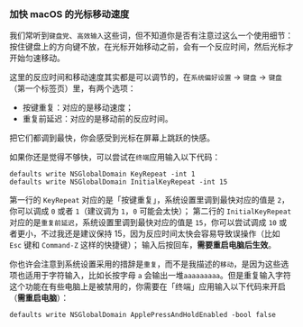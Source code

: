 ### 加快 macOS 的光标移动速度

我们常听到`键盘党`、`高效输入`这些词，但不知道你是否有注意过这么一个使用细节：按住键盘上的方向键不放，在光标开始移动之前，会有一个反应时间，然后光标才开始匀速移动。

这里的反应时间和移动速度其实都是可以调节的，在`系统偏好设置` -> `键盘` -> `键盘`（第一个标签页）里，有两个选项：

* 按键重复：对应的是移动速度；
* 重复前延迟：对应的是移动前的反应时间。

把它们都调到最快，你会感受到光标在屏幕上跳跃的快感。

如果你还是觉得不够快，可以尝试在`终端`应用输入以下代码：


```
defaults write NSGlobalDomain KeyRepeat -int 1
defaults write NSGlobalDomain InitialKeyRepeat -int 15
```

第一行的 `KeyRepeat` 对应的是「按键重复」，系统设置里调到最快对应的值是 `2`，你可以调成 `0` 或者 `1`（建议调为 `1`，`0` 可能会太快）；
第二行的 `InitialKeyRepeat` 对应的是`重复前延迟`，系统设置里调到最快对应的值是 `15`，你可以尝试调成 `10` 或者更小，不过我还是建议保持 15，因为反应时间太快会容易导致误操作（比如 `Esc` 键和 `Command-Z` 这样的快捷键）；
输入后按回车，**需要重启电脑后生效**。

你也许会注意到系统设置采用的措辞是`重复`，而不是我描述的`移动`，是因为这些选项也适用于字符输入，比如长按字母 `a` 会输出一堆`aaaaaaaaa`。但是重复输入字符这个功能在有些电脑上是被禁用的，你需要在「终端」应用输入以下代码来开启（**需重启电脑**）：

```
defaults write NSGlobalDomain ApplePressAndHoldEnabled -bool false
```
